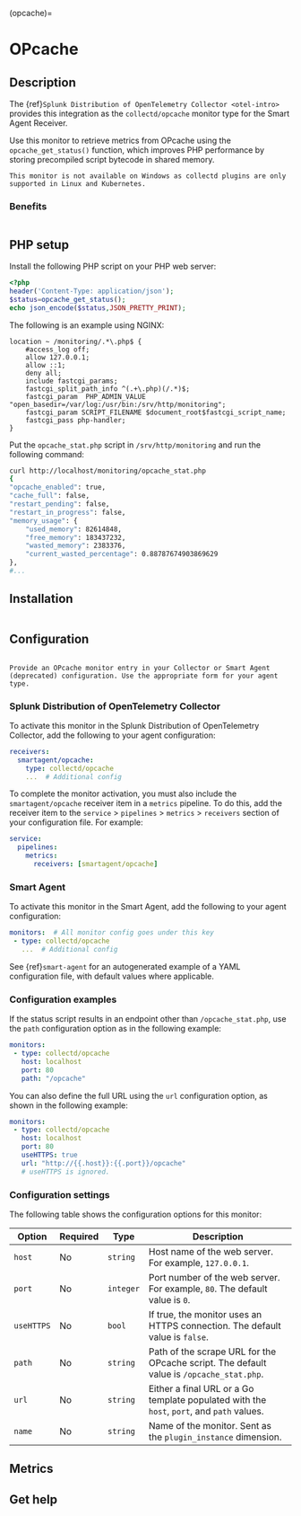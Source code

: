 (opcache)=

# OPcache
<meta name="description" content="Use this Splunk Observability Cloud integration for the Collectd OPcache monitor. See benefits, install, configuration, and metrics">

## Description

The {ref}`Splunk Distribution of OpenTelemetry Collector <otel-intro>` provides this integration as the `collectd/opcache` monitor type for the Smart Agent Receiver.

Use this monitor to retrieve metrics from OPcache using the `opcache_get_status()` function, which improves PHP performance by storing precompiled script bytecode in shared memory.

```{note}
This monitor is not available on Windows as collectd plugins are only supported in Linux and Kubernetes. 
```

### Benefits

```{include} /_includes/benefits.md
```

## PHP setup

Install the following PHP script on your PHP web server:

```php
<?php
header('Content-Type: application/json');
$status=opcache_get_status();
echo json_encode($status,JSON_PRETTY_PRINT);
```

The following is an example using NGINX:

```
location ~ /monitoring/.*\.php$ {
    #access_log off;
    allow 127.0.0.1;
    allow ::1;
    deny all;
    include fastcgi_params;
    fastcgi_split_path_info ^(.+\.php)(/.*)$;
    fastcgi_param  PHP_ADMIN_VALUE "open_basedir=/var/log:/usr/bin:/srv/http/monitoring";
    fastcgi_param SCRIPT_FILENAME $document_root$fastcgi_script_name;
    fastcgi_pass php-handler;
}
```

Put the `opcache_stat.php` script in `/srv/http/monitoring` and run the following command:

```bash
curl http://localhost/monitoring/opcache_stat.php
{
"opcache_enabled": true,
"cache_full": false,
"restart_pending": false,
"restart_in_progress": false,
"memory_usage": {
    "used_memory": 82614848,
    "free_memory": 183437232,
    "wasted_memory": 2383376,
    "current_wasted_percentage": 0.88787674903869629
},
#...
```
##  Installation

```{include} /_includes/collector-installation-linux.md
```

## Configuration

```{include} /_includes/configuration.md
```

```{note}
Provide an OPcache monitor entry in your Collector or Smart Agent (deprecated) configuration. Use the appropriate form for your agent type.
```

### Splunk Distribution of OpenTelemetry Collector

To activate this monitor in the Splunk Distribution of OpenTelemetry Collector, add the following to your agent configuration:

```yaml
receivers:
  smartagent/opcache:
    type: collectd/opcache
    ...  # Additional config
```

To complete the monitor activation, you must also include the `smartagent/opcache` receiver item in a `metrics` pipeline. To do this, add the receiver item to the `service` > `pipelines` > `metrics` > `receivers` section of your configuration file. For example:

```yaml
service:
  pipelines:
    metrics:
      receivers: [smartagent/opcache]
```

### Smart Agent

To activate this monitor in the Smart Agent, add the following to your agent configuration:

```yaml
monitors:  # All monitor config goes under this key
 - type: collectd/opcache
   ...  # Additional config
```

See {ref}`smart-agent` for an autogenerated example of a YAML configuration file, with default values where applicable.

### Configuration examples

If the status script results in an endpoint other than `/opcache_stat.php`, use the `path` configuration option as in the following example:

```yaml
monitors:
 - type: collectd/opcache
   host: localhost
   port: 80
   path: "/opcache"
```

You can also define the full URL using the `url` configuration option, as shown in the following example:

```yaml
monitors:
 - type: collectd/opcache
   host: localhost
   port: 80
   useHTTPS: true
   url: "http://{{.host}}:{{.port}}/opcache"
   # useHTTPS is ignored.
```

### Configuration settings

The following table shows the configuration options for this monitor:

| Option | Required | Type | Description |
| --- | --- | --- | --- |
| `host` | No | `string` | Host name of the web server. For example, `127.0.0.1`. |
| `port` | No | `integer` | Port number of the web server. For example, `80`. The default value is `0`. |
| `useHTTPS` | No | `bool` | If true, the monitor uses an HTTPS connection. The default value is `false`. |
| `path` | No | `string` | Path of the scrape URL for the OPcache script. The default value is `/opcache_stat.php`. |
| `url` | No | `string` | Either a final URL or a Go template populated with the `host`, `port`, and `path` values. |
| `name` | No | `string` | Name of the monitor. Sent as the `plugin_instance` dimension. |

## Metrics
<div class="metrics-yaml" url="https://raw.githubusercontent.com/signalfx/signalfx-agent/main/pkg/monitors/collectd/opcache/metadata.yaml"></div>

## Get help

```{include} /_includes/troubleshooting.md
```